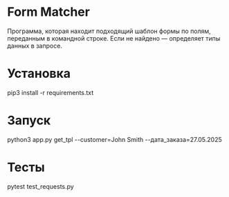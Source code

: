 # Form Matcher

Программа, которая находит подходящий шаблон формы по полям, переданным в командной строке. Если не найдено — определяет типы данных в запросе.

# Установка
pip3 install -r requirements.txt

# Запуск
python3 app.py get_tpl --customer=John Smith --дата_заказа=27.05.2025

# Тесты
pytest test_requests.py
